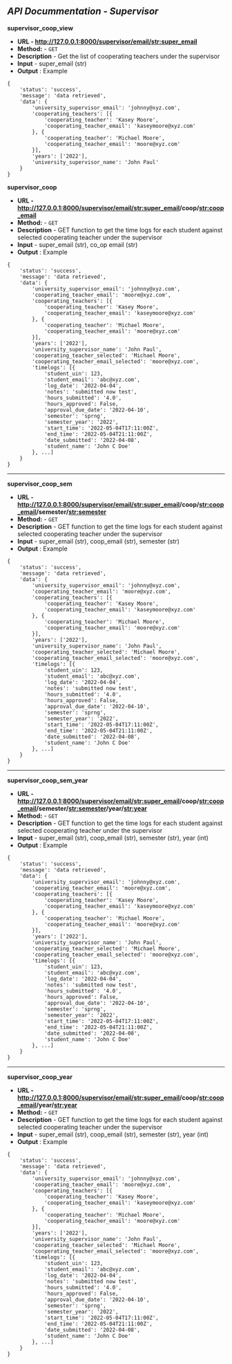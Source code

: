 *API Docummentation - Supervisor*
----
**supervisor_coop_view**
* **URL - http://127.0.0.1:8000/supervisor/email/<str:super_email>**
* **Method:** - `GET`
* **Description** - Get the list of cooperating teachers under the supervisor
* **Input** - super_email (str) 
* **Output** : Example
```
{
	'status': 'success',
	'message': 'data retrieved',
	'data': {
		'university_supervisor_email': 'johnny@xyz.com',
		'cooperating_teachers': [{
			'cooperating_teacher': 'Kasey Moore',
			'cooperating_teacher_email': 'kaseymoore@xyz.com'
		}, {
			'cooperating_teacher': 'Michael Moore',
			'cooperating_teacher_email': 'moore@xyz.com'
		}],
		'years': ['2022'],
		'university_supervisor_name': 'John Paul'
	}
} 
```

**supervisor_coop**
* **URL - http://127.0.0.1:8000/supervisor/email/<str:super_email>/coop/<str:coop_email>**
* **Method:** - `GET`
* **Description** - GET function to get the time logs for each student against selected cooperating teacher under the supervisor
* **Input** - super_email (str), co_op email (str)
* **Output** : Example
```
{
	'status': 'success',
	'message': 'data retrieved',
	'data': {
		'university_supervisor_email': 'johnny@xyz.com',
		'cooperating_teacher_email': 'moore@xyz.com',
		'cooperating_teachers': [{
			'cooperating_teacher': 'Kasey Moore',
			'cooperating_teacher_email': 'kaseymoore@xyz.com'
		}, {
			'cooperating_teacher': 'Michael Moore',
			'cooperating_teacher_email': 'moore@xyz.com'
		}],
		'years': ['2022'],
		'university_supervisor_name': 'John Paul',
		'cooperating_teacher_selected': 'Michael Moore',
		'cooperating_teacher_email_selected': 'moore@xyz.com',
		'timelogs': [{
			'student_uin': 123,
			'student_email': 'abc@xyz.com',
			'log_date': '2022-04-04',
			'notes': 'submitted now test',
			'hours_submitted': '4.0',
			'hours_approved': False,
			'approval_due_date': '2022-04-10',
			'semester': 'sprng',
			'semester_year': '2022',
			'start_time': '2022-05-04T17:11:00Z',
			'end_time': '2022-05-04T21:11:00Z',
			'date_submitted': '2022-04-08',
			'student_name': 'John C Doe'
		}, ...]
	}
}
```
----

**supervisor_coop_sem**
* **URL - http://127.0.0.1:8000/supervisor/email/<str:super_email>/coop/<str:coop_email>/semester/<str:semester>**
* **Method:** - `GET`
* **Description** - GET function to get the time logs for each student against selected cooperating teacher under the supervisor
* **Input** - super_email (str), coop_email (str), semester (str)
* **Output** : Example
```
{
	'status': 'success',
	'message': 'data retrieved',
	'data': {
		'university_supervisor_email': 'johnny@xyz.com',
		'cooperating_teacher_email': 'moore@xyz.com',
		'cooperating_teachers': [{
			'cooperating_teacher': 'Kasey Moore',
			'cooperating_teacher_email': 'kaseymoore@xyz.com'
		}, {
			'cooperating_teacher': 'Michael Moore',
			'cooperating_teacher_email': 'moore@xyz.com'
		}],
		'years': ['2022'],
		'university_supervisor_name': 'John Paul',
		'cooperating_teacher_selected': 'Michael Moore',
		'cooperating_teacher_email_selected': 'moore@xyz.com',
		'timelogs': [{
			'student_uin': 123,
			'student_email': 'abc@xyz.com',
			'log_date': '2022-04-04',
			'notes': 'submitted now test',
			'hours_submitted': '4.0',
			'hours_approved': False,
			'approval_due_date': '2022-04-10',
			'semester': 'sprng',
			'semester_year': '2022',
			'start_time': '2022-05-04T17:11:00Z',
			'end_time': '2022-05-04T21:11:00Z',
			'date_submitted': '2022-04-08',
			'student_name': 'John C Doe'
		}, ...]
	}
}
```
----

**supervisor_coop_sem_year**
* **URL - http://127.0.0.1:8000/supervisor/email/<str:super_email>/coop/<str:coop_email>/semester/<str:semester>/year/<str:year>**
* **Method:** - `GET`
* **Description** - GET function to get the time logs for each student against selected cooperating teacher under the supervisor
* **Input** - super_email (str), coop_email (str), semester (str), year (int)
* **Output** : Example
```
{
	'status': 'success',
	'message': 'data retrieved',
	'data': {
		'university_supervisor_email': 'johnny@xyz.com',
		'cooperating_teacher_email': 'moore@xyz.com',
		'cooperating_teachers': [{
			'cooperating_teacher': 'Kasey Moore',
			'cooperating_teacher_email': 'kaseymoore@xyz.com'
		}, {
			'cooperating_teacher': 'Michael Moore',
			'cooperating_teacher_email': 'moore@xyz.com'
		}],
		'years': ['2022'],
		'university_supervisor_name': 'John Paul',
		'cooperating_teacher_selected': 'Michael Moore',
		'cooperating_teacher_email_selected': 'moore@xyz.com',
		'timelogs': [{
			'student_uin': 123,
			'student_email': 'abc@xyz.com',
			'log_date': '2022-04-04',
			'notes': 'submitted now test',
			'hours_submitted': '4.0',
			'hours_approved': False,
			'approval_due_date': '2022-04-10',
			'semester': 'sprng',
			'semester_year': '2022',
			'start_time': '2022-05-04T17:11:00Z',
			'end_time': '2022-05-04T21:11:00Z',
			'date_submitted': '2022-04-08',
			'student_name': 'John C Doe'
		}, ...]
	}
}
```
----

**supervisor_coop_year**
* **URL - http://127.0.0.1:8000/supervisor/email/<str:super_email>/coop/<str:coop_email>/year/<str:year>**
* **Method:** - `GET`
* **Description** - GET function to get the time logs for each student against selected cooperating teacher under the supervisor
* **Input** - super_email (str), coop_email (str), semester (str), year (int)
* **Output** : Example
```
{
	'status': 'success',
	'message': 'data retrieved',
	'data': {
		'university_supervisor_email': 'johnny@xyz.com',
		'cooperating_teacher_email': 'moore@xyz.com',
		'cooperating_teachers': [{
			'cooperating_teacher': 'Kasey Moore',
			'cooperating_teacher_email': 'kaseymoore@xyz.com'
		}, {
			'cooperating_teacher': 'Michael Moore',
			'cooperating_teacher_email': 'moore@xyz.com'
		}],
		'years': ['2022'],
		'university_supervisor_name': 'John Paul',
		'cooperating_teacher_selected': 'Michael Moore',
		'cooperating_teacher_email_selected': 'moore@xyz.com',
		'timelogs': [{
			'student_uin': 123,
			'student_email': 'abc@xyz.com',
			'log_date': '2022-04-04',
			'notes': 'submitted now test',
			'hours_submitted': '4.0',
			'hours_approved': False,
			'approval_due_date': '2022-04-10',
			'semester': 'sprng',
			'semester_year': '2022',
			'start_time': '2022-05-04T17:11:00Z',
			'end_time': '2022-05-04T21:11:00Z',
			'date_submitted': '2022-04-08',
			'student_name': 'John C Doe'
		}, ...]
	}
}
```

